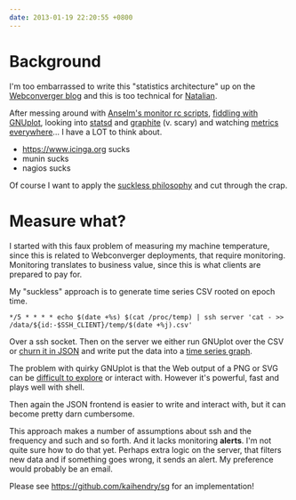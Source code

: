 ```yaml
---
date: 2013-01-19 22:20:55 +0800
---
```


# Background

I'm too embarrassed to write this "statistics architecture" up on the
[Webconverger blog](http://r2d2.webconverger.org/2013-01-19/gnuplot-zoom.html)
and this is too technical for [Natalian](http://natalian.org/).

After messing around with [Anselm's monitor rc
scripts](https://github.com/kaihendry/monitor), [fiddling with
GNUplot](https://github.com/kaihendry/laptemp), looking into
[statsd](https://github.com/etsy/statsd) and
[graphite](https://launchpad.net/graphite) (v. scary) and watching [metrics
everywhere](http://pivotallabs.com/139-metrics-metrics-everywhere/)... I have a LOT to think about.

* https://www.icinga.org sucks
* munin sucks
* nagios sucks

Of course I want to apply the [suckless
philosophy](http://suckless.org/philosophy) and cut through the crap.

# Measure what?

I started with this faux problem of measuring my machine temperature, since
this is related to Webconverger deployments, that require monitoring.
Monitoring translates to business value, since this is what clients are
prepared to pay for.

My "suckless" approach is to generate time series CSV rooted on epoch time.

	*/5 * * * * echo $(date +%s) $(cat /proc/temp) | ssh server 'cat - >> /data/${id:-$SSH_CLIENT}/temp/$(date +%j).csv'

Over a ssh socket. Then on the server we either run GNUplot over the CSV or
[churn it in JSON](https://github.com/Webconverger/dl/blob/master/toJSON.sh)
and write put the data into a [time series
graph](http://dl.webconverger.com/stats/).

The problem with quirky GNUplot is that the Web output of a PNG or SVG can be
[difficult to
explore](http://r2d2.webconverger.org/2013-01-19/gnuplot-zoom.html) or interact
with. However it's powerful, fast and plays well with shell.

Then again the JSON frontend is easier to write and interact with, but it can
become pretty darn cumbersome.

This approach makes a number of assumptions about ssh and the frequency and
such and so forth. And it lacks monitoring **alerts**. I'm not quite sure how
to do that yet. Perhaps extra logic on the server, that filters new data and if
something goes wrong, it sends an alert. My preference would probably be an
email.

Please see <https://github.com/kaihendry/sg> for an implementation!

